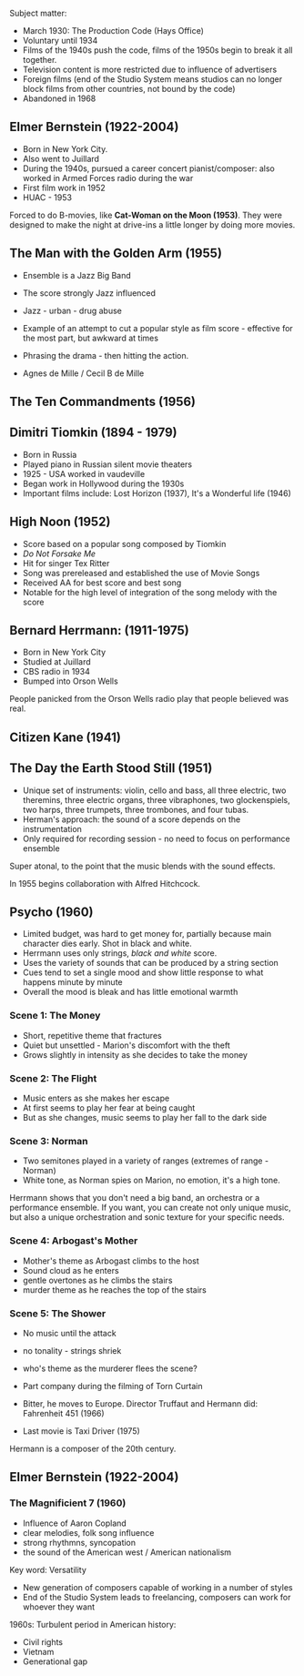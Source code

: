 Subject matter:

* March 1930: The Production Code (Hays Office)
* Voluntary until 1934
* Films of the 1940s push the code, films of the 1950s begin to break it all together.
* Television content is more restricted due to influence of advertisers
* Foreign films (end of the Studio System means studios can no longer block films from other countries, not bound by the code)
* Abandoned in 1968

## Elmer Bernstein (1922-2004)

* Born in New York City.
* Also went to Juillard
* During the 1940s, pursued a career concert pianist/composer: also worked in Armed Forces radio during the war
* First film work in 1952
* HUAC - 1953

Forced to do B-movies, like **Cat-Woman on the Moon (1953)**. They were designed to make the night at drive-ins a little longer by doing more movies.

## The Man with the Golden Arm (1955)

* Ensemble is a Jazz Big Band
* The score strongly Jazz influenced
* Jazz - urban - drug abuse
* Example of an attempt to cut a popular style as film score - effective for the most part, but awkward at times
* Phrasing the drama - then hitting the action.

* Agnes de Mille / Cecil B de Mille

## The Ten Commandments (1956)

## Dimitri Tiomkin (1894 - 1979)

* Born in Russia
* Played piano in Russian silent movie theaters
* 1925 - USA worked in vaudeville
* Began work in Hollywood during the 1930s
* Important films include: Lost Horizon (1937), It's a Wonderful life (1946)

## High Noon (1952)

* Score based on a popular song composed by Tiomkin
* *Do Not Forsake Me*
* Hit for singer Tex Ritter
* Song was prereleased and established the use of Movie Songs
* Received AA for best score and best song
* Notable for the high level of integration of the song melody with the score

## Bernard Herrmann: (1911-1975)

* Born in New York City
* Studied at Juillard
* CBS radio in 1934
* Bumped into Orson Wells

People panicked from the Orson Wells radio play that people believed was real.

## Citizen Kane (1941)

## The Day the Earth Stood Still (1951)

* Unique set of instruments: violin, cello and bass, all three electric, two theremins, three electric organs, three vibraphones, two glockenspiels, two harps, three trumpets, three trombones, and four tubas.
* Herman's approach: the sound of a score depends on the instrumentation
* Only required for recording session - no need to focus on performance ensemble

Super atonal, to the point that the music blends with the sound effects.

In 1955 begins collaboration with Alfred Hitchcock.

## Psycho (1960)

* Limited budget, was hard to get money for, partially because main character dies early. Shot in black and white.
* Herrmann uses only strings, *black and white* score.
* Uses the variety of sounds that can be produced by a string section
* Cues tend to set a single mood and show little response to what happens minute by minute
* Overall the mood is bleak and has little emotional warmth

### Scene 1: The Money

* Short, repetitive theme that fractures
* Quiet but unsettled - Marion's discomfort with the theft
* Grows slightly in intensity as she decides to take the money

### Scene 2: The Flight

* Music enters as she makes her escape
* At first seems to play her fear at being caught
* But as she changes, music seems to play her fall to the dark side

### Scene 3: Norman

* Two semitones played in a variety of ranges (extremes of range - Norman)
* White tone, as Norman spies on Marion, no emotion, it's a high tone.

Herrmann shows that you don't need a big band, an orchestra or a performance ensemble. If you want, you can create not only unique music, but also a unique orchestration and sonic texture for your specific needs.

### Scene 4: Arbogast's Mother

* Mother's theme as Arbogast climbs to the host
* Sound cloud as he enters
* gentle overtones as he climbs the stairs
* murder theme as he reaches the top of the stairs

### Scene 5: The Shower

* No music until the attack
* no tonality - strings shriek
* who's theme as the murderer flees the scene?

* Part company during the filming of Torn Curtain
* Bitter, he moves to Europe. Director Truffaut and Hermann did: Fahrenheit 451 (1966)
* Last movie is Taxi Driver (1975)

Hermann is a composer of the 20th century.

## Elmer Bernstein (1922-2004)

### The Magnificient 7 (1960)

* Influence of Aaron Copland
* clear melodies, folk song influence
* strong rhythmns, syncopation
* the sound of the American west / American nationalism

Key word: Versatility

* New generation of composers capable of working in a number of styles
* End of the Studio System leads to freelancing, composers can work for whoever they want

1960s: Turbulent period in American history:

* Civil rights
* Vietnam
* Generational gap
